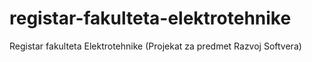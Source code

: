 # registar-fakulteta-elektrotehnike
Registar fakulteta Elektrotehnike (Projekat za predmet Razvoj Softvera)
